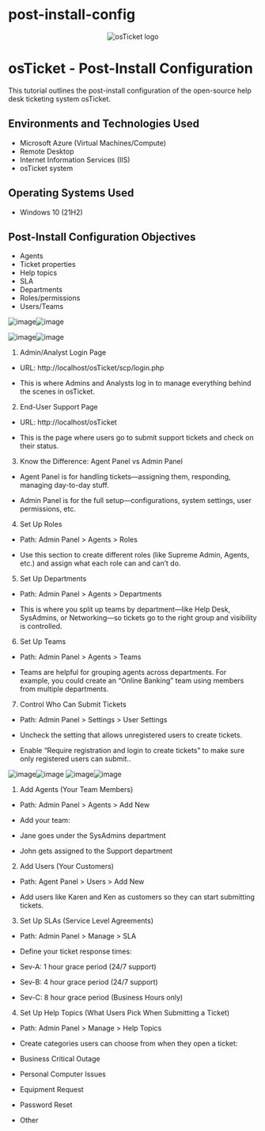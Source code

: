 # post-install-config
<p align="center">
<img src="https://i.imgur.com/Clzj7Xs.png" alt="osTicket logo"/>
</p>

<h1>osTicket - Post-Install Configuration</h1>
This tutorial outlines the post-install configuration of the open-source help desk ticketing system osTicket.<br />


<h2>Environments and Technologies Used</h2>

- Microsoft Azure (Virtual Machines/Compute)
- Remote Desktop
- Internet Information Services (IIS)
- osTicket system
<h2>Operating Systems Used </h2>

- Windows 10</b> (21H2)

<h2>Post-Install Configuration Objectives</h2>

- Agents
- Ticket properties
- Help topics
- SLA
- Departments
- Roles/permissions
- Users/Teams

![image](https://github.com/user-attachments/assets/0c0937a4-3647-4db9-b588-4956ed86fe90)![image](https://github.com/user-attachments/assets/4fa68515-3b69-4aee-b229-97f5e6f68d0b)

![image](https://github.com/user-attachments/assets/cdd8b1ff-74d5-46cd-a7fb-9350bf85a906)![image](https://github.com/user-attachments/assets/edc0e2be-dd48-44c6-abd6-30e00413d7d6)



1. Admin/Analyst Login Page

- URL: http://localhost/osTicket/scp/login.php

- This is where Admins and Analysts log in to manage everything behind the scenes in osTicket.

2. End-User Support Page

- URL: http://localhost/osTicket

- This is the page where users go to submit support tickets and check on their status.

3. Know the Difference: Agent Panel vs Admin Panel

- Agent Panel is for handling tickets—assigning them, responding, managing day-to-day stuff.

- Admin Panel is for the full setup—configurations, system settings, user permissions, etc.

4. Set Up Roles

- Path: Admin Panel > Agents > Roles

- Use this section to create different roles (like Supreme Admin, Agents, etc.) and assign what each role can and can’t do.

5. Set Up Departments

- Path: Admin Panel > Agents > Departments

- This is where you split up teams by department—like Help Desk, SysAdmins, or Networking—so tickets go to the right group and visibility is controlled.

6. Set Up Teams

- Path: Admin Panel > Agents > Teams

- Teams are helpful for grouping agents across departments. For example, you could create an “Online Banking” team using members from multiple departments.

7. Control Who Can Submit Tickets

- Path: Admin Panel > Settings > User Settings

- Uncheck the setting that allows unregistered users to create tickets.

- Enable “Require registration and login to create tickets” to make sure only registered users can submit..


![image](https://github.com/user-attachments/assets/7cb2a8f5-8505-43e1-9cfb-5dd02af78d3c)![image](https://github.com/user-attachments/assets/958655a8-1511-45f3-bb8e-aae898d7e256)
![image](https://github.com/user-attachments/assets/e381365e-16fc-4540-a748-558a36881708)![image](https://github.com/user-attachments/assets/305bef16-d6aa-4483-a84f-e40bb9dac4b3)

1. Add Agents (Your Team Members)

- Path: Admin Panel > Agents > Add New

- Add your team:

- Jane goes under the SysAdmins department

- John gets assigned to the Support department

2. Add Users (Your Customers)

- Path: Agent Panel > Users > Add New

- Add users like Karen and Ken as customers so they can start submitting tickets.

3. Set Up SLAs (Service Level Agreements)

- Path: Admin Panel > Manage > SLA

- Define your ticket response times:

- Sev-A: 1 hour grace period (24/7 support)

- Sev-B: 4 hour grace period (24/7 support)

- Sev-C: 8 hour grace period (Business Hours only)

4. Set Up Help Topics (What Users Pick When Submitting a Ticket)

- Path: Admin Panel > Manage > Help Topics

- Create categories users can choose from when they open a ticket:

- Business Critical Outage

- Personal Computer Issues

- Equipment Request

- Password Reset

- Other
